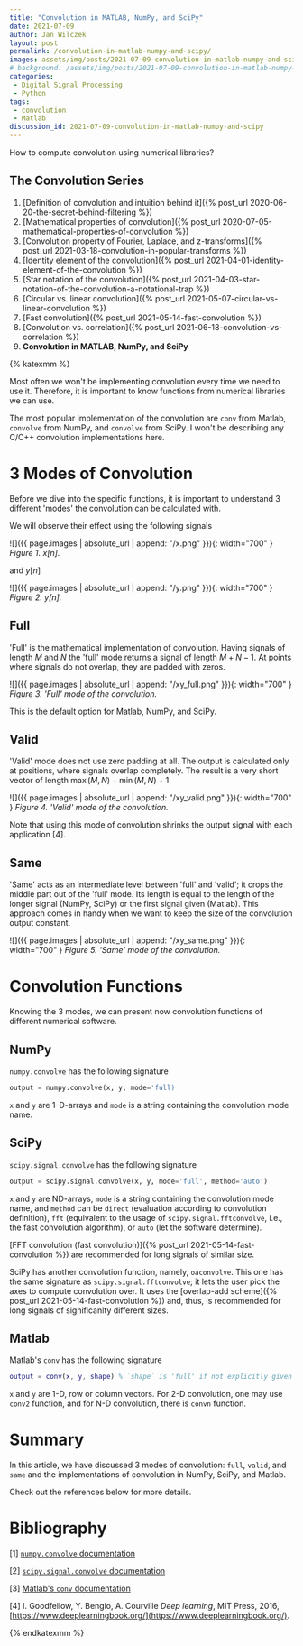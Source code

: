 ```yaml
---
title: "Convolution in MATLAB, NumPy, and SciPy"
date: 2021-07-09
author: Jan Wilczek
layout: post
permalink: /convolution-in-matlab-numpy-and-scipy/
images: assets/img/posts/2021-07-09-convolution-in-matlab-numpy-and-scipy
# background: /assets/img/posts/2021-07-09-convolution-in-matlab-numpy-and-scipy/Thumbnail.png
categories:
 - Digital Signal Processing
 - Python
tags:
 - convolution
 - Matlab
discussion_id: 2021-07-09-convolution-in-matlab-numpy-and-scipy
---
```

How to compute convolution using numerical libraries?

## The Convolution Series
1. [Definition of convolution and intuition behind it]({% post_url 2020-06-20-the-secret-behind-filtering %})
1. [Mathematical properties of convolution]({% post_url 2020-07-05-mathematical-properties-of-convolution %})
1. [Convolution property of Fourier, Laplace, and z-transforms]({% post_url 2021-03-18-convolution-in-popular-transforms %})
1. [Identity element of the convolution]({% post_url 2021-04-01-identity-element-of-the-convolution %})
1. [Star notation of the convolution]({% post_url 2021-04-03-star-notation-of-the-convolution-a-notational-trap %})
1. [Circular vs. linear convolution]({% post_url 2021-05-07-circular-vs-linear-convolution %})
1. [Fast convolution]({% post_url 2021-05-14-fast-convolution %})
1. [Convolution vs. correlation]({% post_url 2021-06-18-convolution-vs-correlation %})
1. **Convolution in MATLAB, NumPy, and SciPy**

{% katexmm %}

Most often we won't be implementing convolution every time we need to use it. Therefore, it is important to know functions from numerical libraries we can use.

The most popular implementation of the convolution are `conv` from Matlab, `convolve` from NumPy, and `convolve` from SciPy. I won't be describing any C/C++ convolution implementations here.

# 3 Modes of Convolution

Before we dive into the specific functions, it is important to understand 3 different 'modes' the convolution can be calculated with.

We will observe their effect using the following signals

![]({{ page.images | absolute_url | append: "/x.png" }}){: width="700" }
_Figure 1. $x[n]$._

and $y[n]$

![]({{ page.images | absolute_url | append: "/y.png" }}){: width="700" }
_Figure 2. $y[n]$._

## Full

'Full' is the mathematical implementation of convolution. Having signals of length $M$ and $N$ the 'full' mode returns a signal of length $M + N - 1$. At points where signals do not overlap, they are padded with zeros.

![]({{ page.images | absolute_url | append: "/xy_full.png" }}){: width="700" }
_Figure 3. 'Full' mode of the convolution._

This is the default option for Matlab, NumPy, and SciPy.

## Valid

'Valid' mode does not use zero padding at all. The output is calculated only at positions, where signals overlap completely. The result is a very short vector of length $\max(M, N) - \min(M, N) + 1$.

![]({{ page.images | absolute_url | append: "/xy_valid.png" }}){: width="700" }
_Figure 4. 'Valid' mode of the convolution._

Note that using this mode of convolution shrinks the output signal with each application [4].

## Same

'Same' acts as an intermediate level between 'full' and 'valid'; it crops the middle part out of the 'full' mode. Its length is equal to the length of the longer signal (NumPy, SciPy) or the first signal given (Matlab). This approach comes in handy when we want to keep the size of the convolution output constant.

![]({{ page.images | absolute_url | append: "/xy_same.png" }}){: width="700" }
_Figure 5. 'Same' mode of the convolution._

# Convolution Functions

Knowing the 3 modes, we can present now convolution functions of different numerical software.

## NumPy

`numpy.convolve` has the following signature

```python
output = numpy.convolve(x, y, mode='full)
```

`x` and `y` are 1-D-arrays and `mode` is a string containing the convolution mode name.

## SciPy

`scipy.signal.convolve` has the following signature

```python
output = scipy.signal.convolve(x, y, mode='full', method='auto')
```

`x` and `y` are ND-arrays, `mode` is a string containing the convolution mode name, and `method` can be `direct` (evaluation according to convolution definition), `fft` (equivalent to the usage of `scipy.signal.fftconvolve`, i.e., the fast convolution algorithm), or `auto` (let the software determine).

[FFT convolution (fast convolution)]({% post_url 2021-05-14-fast-convolution %}) are recommended for long signals of similar size.

SciPy has another convolution function, namely, `oaconvolve`. This one has the same signature as `scipy.signal.fftconvolve`; it lets the user pick the axes to compute convolution over. It uses the [overlap-add scheme]({% post_url 2021-05-14-fast-convolution %}) and, thus, is recommended for long signals of significanlty different sizes.

## Matlab

Matlab's `conv` has the following signature

```matlab
output = conv(x, y, shape) % `shape` is 'full' if not explicitly given
```

`x` and `y` are 1-D, row or column vectors. For 2-D convolution, one may use `conv2` function, and for N-D convolution, there is `convn` function.

# Summary

In this article, we have discussed 3 modes of convolution: `full`, `valid`, and `same` and the implementations of convolution in NumPy, SciPy, and Matlab.

Check out the references below for more details.

# Bibliography

[1] [`numpy.convolve` documentation](https://numpy.org/doc/stable/reference/generated/numpy.convolve.html)

[2] [`scipy.signal.convolve` documentation](https://docs.scipy.org/doc/scipy/reference/generated/scipy.signal.convolve.html#scipy.signal.convolve)

[3] [Matlab's `conv` documentation](https://de.mathworks.com/help/matlab/ref/conv.html)

[4] I. Goodfellow, Y. Bengio, A. Courville *Deep learning*, MIT Press, 2016, [https://www.deeplearningbook.org/](https://www.deeplearningbook.org/).


{% endkatexmm %}
